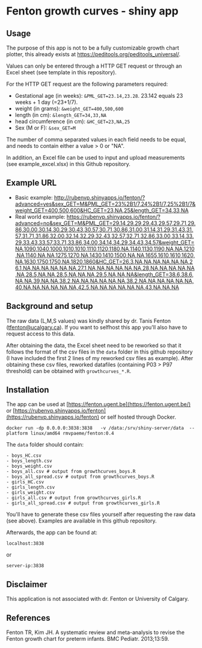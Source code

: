 # Fenton growth curves - shiny app

## Usage
The purpose of this app is not to be a fully customizable growth chart plotter, this already exists at https://peditools.org/peditools_universal/. 

Values can only be entered through a HTTP GET request or through an Excel sheet (see template in this repository). 

For the HTTP GET request are the following parameters required:
- Gestational age (in weeks): `&PML_GET=23.14,23.28`. 23.142 equals 23 weeks + 1 day (=23+1/7).
- weight (in grams): `&weight_GET=400,500,600`
- length (in cm): `&length_GET=34,33,NA`
- head circumference (in cm): `&HC_GET=23,NA,25`
- Sex (M or F): `&sex_GET=M`
  
The number of comma separated values in each field needs to be equal, and needs to contain either a value > 0 or "NA".

In addition, an Excel file can be used to input and upload measurements (see example_excel.xlsx) in this Github repository. 

## Example URL
- Basic example: http://rubenvp.shinyapps.io/fenton/?advanced=yes&sex_GET=M&PML_GET=23%2B1/7,24%2B1/7,25%2B1/7&weight_GET=400,500,600&HC_GET=23,NA,25&length_GET=34,33,NA
- Real world example: https://rubenvp.shinyapps.io/fenton/?advanced=no&sex_GET=M&PML_GET=29.14,29.29,29.43,29.57,29.71,29.86,30.00,30.14,30.29,30.43,30.57,30.71,30.86,31.00,31.14,31.29,31.43,31.57,31.71,31.86,32.00,32.14,32.29,32.43,32.57,32.71,32.86,33.00,33.14,33.29,33.43,33.57,33.71,33.86,34.00,34.14,34.29,34.43,34.57&weight_GET=NA,1090,1040,1000,1010,1010,1110,1120,1180,NA,1140,1130,1190,NA,NA,1210,NA,1140,NA,NA,1275,1270,NA,1430,1410,1500,NA,NA,1655,1610,1610,1620,NA,1630,1750,1750,NA,1820,1860&HC_GET=26.3,NA,NA,NA,NA,NA,NA,26.1,NA,NA,NA,NA,NA,NA,27.1,NA,NA,NA,NA,NA,NA,28,NA,NA,NA,NA,NA,NA,28.5,NA,NA,28.5,NA,NA,NA,29.5,NA,NA,NA&length_GET=38.6,38.6,NA,NA,39,NA,NA,38.2,NA,NA,NA,NA,NA,NA,38.2,NA,NA,NA,NA,NA,NA,40,NA,NA,NA,NA,NA,NA,42.5,NA,NA,NA,NA,NA,NA,43,NA,NA,NA

## Background and setup
The raw data (L,M,S values) was kindly shared by dr. Tanis Fenton (tfenton@ucalgary.ca). If you want to selfhost this app you'll also have to request access to this data. 

After obtaining the data, the Excel sheet need to be reworked so that it follows the format of the csv files in the `data` folder in this github repository (I have included the first 2 lines of my reworked csv files as example). After obtaining these csv files, reworked datafiles (containing P03 > P97 threshold) can be obtained with `growthcurves_*.R`. 

## Installation

The app can be used at [https://fenton.ugent.be](https://fenton.ugent.be/) or [https://rubenvp.shinyapps.io/fenton](https://rubenvp.shinyapps.io/fenton) or self hosted through Docker. 

```
docker run -dp 0.0.0.0:3838:3838   -v /data:/srv/shiny-server/data  --platform linux/amd64 rmvpaeme/fenton:0.4
```

The `data` folder should contain:

```
- boys_HC.csv
- boys_length.csv
- boys_weight.csv
- boys_all.csv # output from growthcurves_boys.R
- boys_all_spread.csv # output from growthcurves_boys.R
- girls_HC.csv
- girls_length.csv
- girls_weight.csv
- girls_all.csv # output from growthcurves_girls.R
- girls_all_spread.csv # output from growthcurves_girls.R
```

You'll have to generate these csv files yourself after requesting the raw data (see above). Examples are available in this github repository.

Afterwards, the app can be found at:

```
localhost:3838
```

or

```
server-ip:3838
```

## Disclaimer
This application is not associated with dr. Fenton or University of Calgary. 

## References
Fenton TR, Kim JH. A systematic review and meta-analysis to revise the Fenton growth chart for preterm infants. BMC Pediatr. 2013;13:59.


